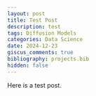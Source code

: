 ```yaml
---
layout: post
title: Test Post
description: test
tags: Diffusion Models
categories: Data Science
date: 2024-12-23
giscus_comments: true
bibliography: projects.bib
hidden: false
---
```


Here is a test post. <d-cite key="ma_towards_2018"></d-cite>
